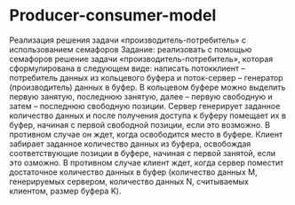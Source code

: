 # Producer-consumer-model
Реализация решения задачи «производитель-потребитель» с использованием семафоров
Задание: реализовать с помощью семафоров решение задачи «производитель-потребитель», которая сформулирована в следующем виде: написать потокклиент – потребитель данных из кольцевого буфера и поток-сервер – генератор (производитель) данных в буфер. В кольцевом буфере можно выделить первую занятую, последнюю занятую, далее – первую свободную и затем – последнюю свободную позиции. Сервер генерирует заданное количество данных и после получения доступа к буферу помещает их в буфер, начиная с первой свободной позиции, если это возможно. В противном случае он ждет, когда освободится место в буфере. Клиент забирает заданное количество данных из буфера, освобождая соответствующие позиции в буфере, начиная с первой занятой, если это   озможно. В противном случае клиент ждет, когда сервер поместит достаточное количество данных в буфер (количество данных M, генерируемых сервером, количество данных N, считываемых клиентом, размер буфера K).
